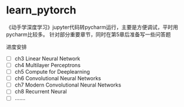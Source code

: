 # learn_pytorch

《动手学深度学习》jupyter代码转pycharm运行，主要是方便调试，平时用pycharm比较多。
针对部分重要章节，同时在第5章后准备写一些问答题

进度安排
- [ ] ch3 Linear Neural Network 
- [ ] ch4 Multilayer Perceptrons
- [ ] ch5 Compute for Deeplearning
- [ ] ch6 Convolutional Neural Networks 
- [ ] ch7 Modern Convolutional Neural Networks 
- [ ] ch8 Recurrent Neural
- [ ] .......